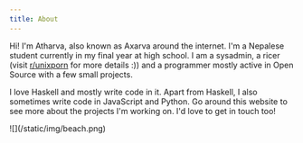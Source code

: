 ```yaml
---
title: About
---
```


Hi! I'm Atharva, also known as Axarva around the internet. I'm a Nepalese student currently in my final year at
high school. I am a sysadmin, a ricer (visit [r/unixporn](https://reddit.com/r/unixporn) for more details :)) and
a programmer mostly active in Open Source with a few small projects. 

I love Haskell and mostly write code in it. Apart from Haskell, I also sometimes write code in JavaScript and Python.
Go around this website to see more about the projects I'm working on. I'd love to get in touch too!

<div class="post-img">
![](/static/img/beach.png)

</div>

